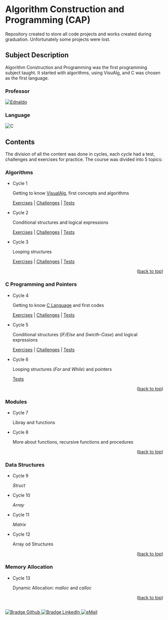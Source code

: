 # Algorithm Construction and Programming (CAP)

Repository created to store all code projects and works created during graduation. Unfortunately some projects were lost.

## Subject Description

Algorithm Construction and Programming was the first programming subject taught. It started with algorithms, using VisuAlg, and C was chosen as the first language.

### Professor
[![Ednaldo](https://img.shields.io/badge/Ednaldo_Brigante_Pizzolato-%2300599C.svg?style=for-the-badge&logo=GoogleScholar&logoColor=white)](https://site.dc.ufscar.br/docente/5cd02f6968371e00162127f6)

### Language
![C](https://img.shields.io/badge/c-DA1F26?style=for-the-badge&logo=c&logoColor=white)


## Contents
The division of all the content was done in cycles, each cycle had a test, challenges and exercises for practice. The course was divided into 5 topics:

### Algorithms
* Cycle 1

    Getting to know [VisualAlg](https://visualg3.com.br), first concepts and algorithms

    [Exercises](Exercises/Cycle%201/) | [Challenges](Challenges/Cycle%201/) | [Tests](Tests/Cycle%201/)
* Cycle 2
    
    Conditional structures and logical expressions

    [Exercises](Exercises/Cycle%202/) | [Challenges](Challenges/Cycle%202/) | [Tests](Tests/Cycle%202/)
* Cycle 3

    Looping structures

    [Exercises](Exercises/Cycle%203/) | [Challenges](Challenges/Cycle%203/) | [Tests](Tests/Cycle%203/)

<p align="right">(<a href="#contents">back to top</a>)</p>

### C Programming and Pointers
* Cycle 4

    Getting to know [C Language](https://en.wikipedia.org/wiki/C_(programming_language)) and first codes

    [Exercises](Exercises/Cycle%204/) | [Challenges](Challenges/Cycle%204/) | [Tests](Tests/Cycle%204/)
* Cycle 5

    Conditional structures (*IF/Else* and *Swicth-Case*) and logical expressions

    [Exercises](Exercises/Cycle%205/) | [Challenges](Challenges/Cycle%205/) | [Tests](Tests/Cycle%205/) 
* Cycle 6

    Looping structures (*For* and *While*) and pointers

    [Tests](Tests/Cycle%206/) 

<p align="right">(<a href="#contents">back to top</a>)</p>

### Modules
* Cycle 7

    Libray and functions
* Cycle 8

    More about functions, recursive functions and procedures

<p align="right">(<a href="#contents">back to top</a>)</p>

### Data Structures
* Cycle 9

    *Struct*
* Cycle 10

    *Array*
* Cycle 11

    *Matrix*
* Cycle 12

    Array od Structures

<p align="right">(<a href="#contents">back to top</a>)</p>

### Memory Allocation
* Cycle 13

    Dynamic Allocation: *malloc* and *calloc*


<p align="right">(<a href="#contents">back to top</a>)</p>

  ##

<div> 
    <a href="https://github.com/jorgeprj" target="_blank">
        <img src="https://img.shields.io/badge/-Github-000?logo=github&style=for-the-badge&logoColor=white" alt="Bradge Github" />
    </a>
    <a href="https://www.linkedin.com/in/jorgeprj" target="_blank">
        <img src="https://img.shields.io/badge/-LinkedIn-0077B5?logo=linkedin&style=for-the-badge&logoColor=white" alt="Bradge LinkedIn" />
    </a>
    <a href="mailto:jorgeprj2020@gmail.com-">
        <img alt="eMail" src="https://img.shields.io/badge/jorgeprj2020@gmail.com-D14836?style=for-the-badge&logo=gmail&logoColor=white" />
    </a>
</p>
